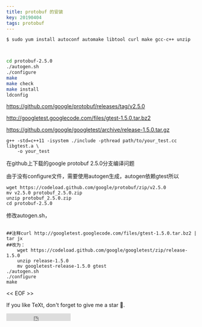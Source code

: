 ```yaml
---
title: protobuf 的安装
key: 20190404
tags: protobuf 
---
```



<!--more-->

```bash
$ sudo yum install autoconf automake libtool curl make gcc-c++ unzip



cd protobuf-2.5.0
./autogen.sh
./configure
make
make check
make install
ldconfig
```

https://github.com/google/protobuf/releases/tag/v2.5.0

http://googletest.googlecode.com/files/gtest-1.5.0.tar.bz2


https://github.com/google/googletest/archive/release-1.5.0.tar.gz

```
g++ -std=c++11 -isystem ./include -pthread path/to/your_test.cc libgtest.a \
    -o your_test
```

在github上下载的google protobuf 2.5.0分支编译问题

由于没有configure文件，需要使用autogen生成，autogen依赖gtest所以

```
wget https://codeload.github.com/google/protobuf/zip/v2.5.0
mv v2.5.0 protobuf_2.5.0.zip
unzip protobuf_2.5.0.zip
cd protobuf-2.5.0
```

修改autogen.sh，

```

##注释curl http://googletest.googlecode.com/files/gtest-1.5.0.tar.bz2 | tar jx
##改为：
    wget https://codeload.github.com/google/googletest/zip/release-1.5.0
    unzip release-1.5.0
    mv googletest-release-1.5.0 gtest
./autogen.sh
./configure
make
```






<< EOF >>

If you like TeXt, don't forget to give me a star :star2:.

<iframe src="https://ghbtns.com/github-btn.html?user=kitian616&repo=jekyll-TeXt-theme&type=star&count=true" frameborder="0" scrolling="0" width="170px" height="20px"></iframe>
